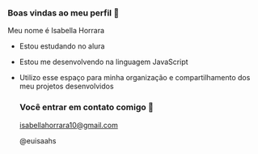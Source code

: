 ### Boas vindas ao meu perfil 🖤

Meu nome é Isabella Horrara

- Estou estudando no alura
- Estou me desenvolvendo na linguagem JavaScript
- Utilizo esse espaço para minha organização e compartilhamento dos meu projetos desenvolvidos

  ### Você entrar em contato comigo 📧

   isabellahorrara10@gmail.com

  @euisaahs
